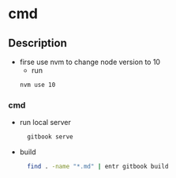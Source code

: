 # cmd

## Description

- firse use nvm to change node version to 10
  - run
  ```bash
  nvm use 10
  ```

### cmd

- run local server
  ```bash
    gitbook serve
  ```
- build
  ```bash
    find . -name "*.md" | entr gitbook build
  ```

